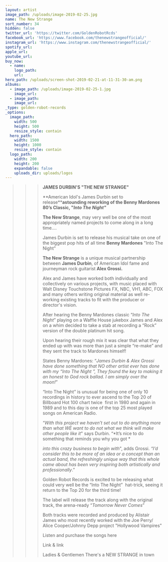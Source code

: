 ```yaml
---
layout: artist
image_path: /uploads/image-2019-02-25.jpg
name: The New Strange
sort_number: 34
hidden: false
twitter_url: 'https://twitter.com/GoldenRobotRcds'
facebook_url: 'https://www.facebook.com/thenewstrangeofficial/'
instagram_url: 'https://www.instagram.com/thenewstrangeofficial/'
spotify_url:
apple_url:
youtube_url:
buy_now:
  - name:
    logo_path:
    url:
hero_path: /uploads/screen-shot-2019-02-21-at-11-31-30-am.png
albums:
  - image_path: /uploads/image-2019-02-25-1.jpg
    image_url:
  - image_path:
    image_url:
_type: golden-robot-records
_options:
  image_path:
    width: 500
    height: 500
    resize_style: contain
  hero_path:
    width: 1500
    height: 1000
    resize_style: contain
  logo_path:
    width: 200
    height: 200
    expandable: false
    uploads_dir: uploads/logos
---
```


> > > **JAMES DURBIN'S "THE NEW STRANGE"**
> > >
> > >
> > > **American Idol's James Durbin set to release****astounding reworking of the Benny Mardones 80’s Classic, "*Into The Night"***
> > >
> > >
> > > **The New Strange**, may very well be one of the most appropriately named projects to come along in a long time…. 
> > >
> > >
> > > James Durbin is set to release his musical take on one of the biggest pop hits of all time **Benny Mardones** "Into The Night"
> > >
> > >
> > > **The New Strange** is a unique musical partnership between **James Durbin**, of American Idol fame and journeyman rock guitarist **Alex Grossi.**
> > >
> > >
> > > Alex and James have worked both individually and collectively on various projects, with music placed with Walt Disney Touchstone Pictures FX, NBC, VH1, ABC, FOX and many others writing original material as well re-working existing tracks to fit with the producer or director's vision. 
> > >
> > >
> > > After hearing the Benny Mardones classic “*Into The Night*” playing on a Waffle House jukebox James and Alex on a whim decided to take a stab at recording a “Rock” version of the double platinum hit song. 
> > >
> > >
> > > Upon hearing their rough mix it was clear that what they ended up with was more than just a simple “re-make” and they sent the track to Mardones himself!
> > >
> > >
> > > States Benny Mardones: “*James Durbin & Alex Grossi have done something that NO other artist ever has done with my “Into The Night ”, They found the key to making it an honest to God rock ballad. I am simply over the moon!*”
> > >
> > >
> > > “Into The Night” is unusual for being one of only 10 recordings in history to ever ascend to the Top 20 of Billboard Hot 100 chart twice  first in 1980 and again in 1989 and to this day is one of the top 25 most played songs on American Radio.
> > >
> > >
> > > “*With this project we haven’t set out to do anything more than what WE want to do not what we think will make other people like it*" says Durbin. “*It’s nice to do something that reminds you why you got *
> > >
> > >
> > > *into this crazy business to begin with*", adds Grossi. *“I’d consider this to be more of an idea or a concept than an actual band, the refreshingly unique way that this whole came about has been very inspiring both artistically and professionally*.”
> > >
> > >
> > > Golden Robot Records is excited to be releasing what could very well be the “Into The Night”  hat-trick, seeing it return to the Top 20 for the third time! 
> > >
> > >
> > > The label will release the track along with the original track, the arena-ready “*Tomorrow Never Comes*”
> > >
> > >
> > > Both tracks were recorded and produced by Alistair James who most recently worked with the Joe Perry/ Alice Cooper/Johnny Depp project "Hollywood Vampires"
> > >
> > >
> > > Listen and purchase the songs here
> > >
> > >
> > > Link & link
> > >
> > >
> > > Ladies & Gentlemen There's a NEW STRANGE in town